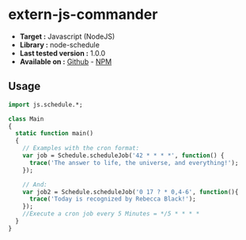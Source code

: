 # extern-js-commander

- **Target :** Javascript (NodeJS)
- **Library :** node-schedule 
- **Last tested version :** 1.0.0
- **Available on :** [Github](https://github.com/node-schedule/node-schedule) - [NPM](https://www.npmjs.com/package/node-schedule)

## Usage

```haxe
import js.schedule.*;

class Main
{
  static function main()
  {
    // Examples with the cron format:
    var job = Schedule.scheduleJob('42 * * * *', function() {
      trace('The answer to life, the universe, and everything!');
    });

    // And:
    var job2 = Schedule.scheduleJob('0 17 ? * 0,4-6', function(){
      trace('Today is recognized by Rebecca Black!');
    });
    //Execute a cron job every 5 Minutes = */5 * * * *
  }
}
```
